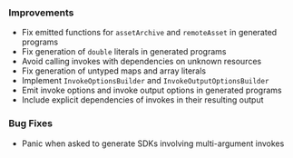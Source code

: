 ### Improvements

 - Fix emitted functions for `assetArchive` and `remoteAsset` in generated programs
 - Fix generation of `double` literals in generated programs
 - Avoid calling invokes with dependencies on unknown resources
 - Fix generation of untyped maps and array literals
 - Implement `InvokeOptionsBuilder` and `InvokeOutputOptionsBuilder`
 - Emit invoke options and invoke output options in generated programs
 - Include explicit dependencies of invokes in their resulting output

### Bug Fixes

 - Panic when asked to generate SDKs involving multi-argument invokes